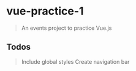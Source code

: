 # vue-practice-1

> An events project to practice Vue.js

## Todos

> Include global styles
> Create navigation bar
